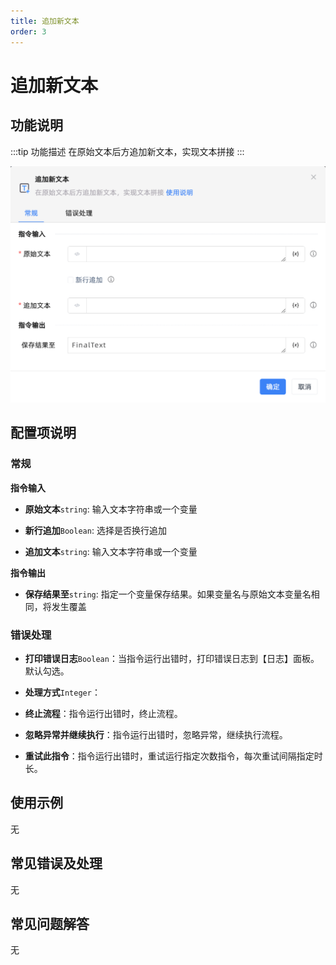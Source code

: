 ```yaml
---
title: 追加新文本
order: 3
---
```


# 追加新文本

## 功能说明

:::tip 功能描述
在原始文本后方追加新文本，实现文本拼接
:::

![追加新文本](../../../assets/追加新文本_command.png)

## 配置项说明

### 常规

**指令输入**

- **原始文本**`string`: 输入文本字符串或一个变量

- **新行追加**`Boolean`: 选择是否换行追加

- **追加文本**`string`: 输入文本字符串或一个变量


**指令输出**

- **保存结果至**`string`: 指定一个变量保存结果。如果变量名与原始文本变量名相同，将发生覆盖

### 错误处理

- **打印错误日志**`Boolean`：当指令运行出错时，打印错误日志到【日志】面板。默认勾选。

- **处理方式**`Integer`：

 - **终止流程**：指令运行出错时，终止流程。

 - **忽略异常并继续执行**：指令运行出错时，忽略异常，继续执行流程。

 - **重试此指令**：指令运行出错时，重试运行指定次数指令，每次重试间隔指定时长。

## 使用示例
无

## 常见错误及处理

无

## 常见问题解答

无

